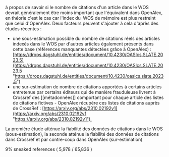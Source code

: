 
à propos de savoir si le nombre de citations d'un article dans le WOS devrait généralement être moins important que l'équivalent dans OpenAlex, en théorie c'est le cas car l'index du  WOS de mémoire est plus restreint que celui d'OpenAlex. Deux facteurs peuvent s'ajouter à cela d'après des études récentes : 

- une sous-estimation possible du nombre de citations réels des articles indexés dans le WOS par d'autres articles également présents dans cette base (références manquantes détectées grâce à OpenAlex) : [https://drops.dagstuhl.de/entities/document/10.4230/OASIcs.SLATE.2023.5](https://drops.dagstuhl.de/entities/document/10.4230/OASIcs.SLATE.2023.5 "https://drops.dagstuhl.de/entities/document/10.4230/oasics.slate.2023.5")
- une sur-estimation de nombre de citations apportées à certains articles entretenue par certains éditeurs qui de manière frauduleuse livrent à Crossref des [[métadonnées]] comportant pour chaque article des listes de citations fictives - OpenAlex récupère ces listes de citations auprès de CrossRef : [https://arxiv.org/abs/2310.02192v1](https://arxiv.org/abs/2310.02192v1 "https://arxiv.org/abs/2310.02192v1") 

La première étude atténue la fiabilité des données de citations dans le WOS (sous-estimation), la seconde atténue la fiabilité des données de citations dans Crossref et par contre-coup dans OpenAlex (sur-estimation)



9% sneaked references (  5,978  /  65,836  )